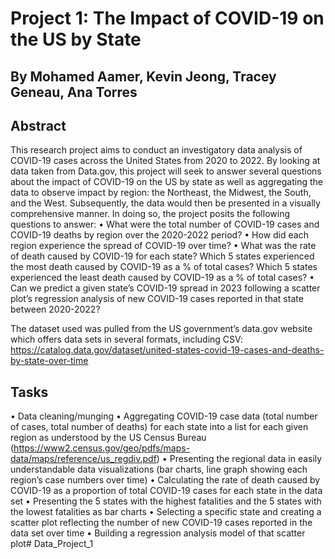 # Project 1: The Impact of COVID-19 on the US by State
## By Mohamed Aamer, Kevin Jeong, Tracey Geneau, Ana Torres


## Abstract
This research project aims to conduct an investigatory data analysis of COVID-19 cases across the United States from 2020 to 2022. By looking at data taken from Data.gov, this project will seek to answer several questions about the impact of COVID-19 on the US by state as well as aggregating the data to observe impact by region: the Northeast, the Midwest, the South, and the West. Subsequently, the data would then be presented in a visually comprehensive manner. In doing so, the project posits the following questions to answer:
•	What were the total number of COVID-19 cases and COVID-19 deaths by region over the 2020-2022 period?
•	How did each region experience the spread of COVID-19 over time?
•	What was the rate of death caused by COVID-19 for each state? Which 5 states experienced the most death caused by COVID-19 as a % of total cases? Which 5 states experienced the least death caused by COVID-19 as a % of total cases?
•	Can we predict a given state’s COVID-19 spread in 2023 following a scatter plot’s regression analysis of new COVID-19 cases reported in that state between 2020-2022?

The dataset used was pulled from the US government’s data.gov website which offers data sets in several formats, including CSV: https://catalog.data.gov/dataset/united-states-covid-19-cases-and-deaths-by-state-over-time

## Tasks
•	Data cleaning/munging
•	Aggregating COVID-19 case data (total number of cases, total number of deaths) for each state into a list for each given region as understood by the US Census Bureau (https://www2.census.gov/geo/pdfs/maps-data/maps/reference/us_regdiv.pdf)
•	Presenting the regional data in easily understandable data visualizations (bar charts, line graph showing each region’s case numbers over time)
•	Calculating the rate of death caused by COVID-19 as a proportion of total COVID-19 cases for each state in the data set
•	Presenting the 5 states with the highest fatalities and the 5 states with the lowest fatalities as bar charts
•	Selecting a specific state and creating a scatter plot reflecting the number of new COVID-19 cases reported in the data set over time
•	Building a regression analysis model of that scatter plot# Data_Project_1
